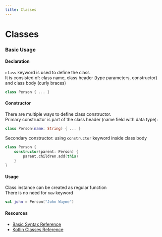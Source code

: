 ```yaml
---
title: Classes
---
```


# Classes

### Basic Usage

#### Declaration

`class` keyword is used to define the class  
It is consisted of: class name, class header (type parameters, constructor) and class body (curly braces)  
```kotlin
class Person { ... }
```

#### Constructor

There are multiple ways to define class constructor.  
Primary constructor is part of the class header (name field with data type):
```kotlin
class Person(name: String) { ... }
```

Secondary constructor: using `constructor` keyword inside class body  
```kotlin
class Person {
    constructor(parent: Person) {
        parent.children.add(this)
    }
}
```

#### Usage

Class instance can be created as regular function   
There is no need for `new` keyword
```kotlin
val john = Person("John Wayne")
```

#### Resources
* [Basic Syntax Reference](https://kotlinlang.org/docs/reference/basic-syntax.html)
* [Kotlin Classes Reference](https://kotlinlang.org/docs/reference/classes.html)